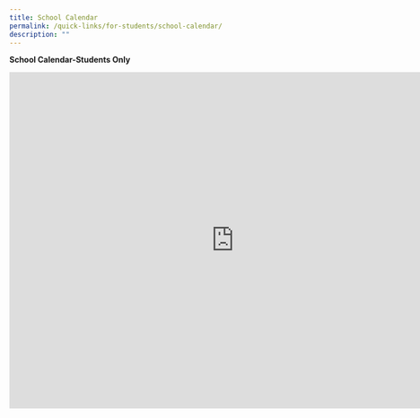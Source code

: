```yaml
---
title: School Calendar
permalink: /quick-links/for-students/school-calendar/
description: ""
---
```

**School Calendar-Students Only**

<iframe src="https://calendar.google.com/calendar/embed?src=ycss.schcalendar%40gmail.com&ctz=Asia%2FSingapore" style="border: 0" width="800" height="600" frameborder="0" scrolling="no"></iframe>